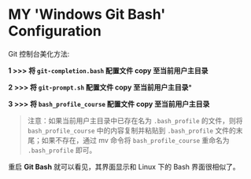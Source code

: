 # MY 'Windows Git Bash' Configuration

Git 控制台美化方法: 


**1 >>> 将 `git-completion.bash` 配置文件 copy 至当前用户主目录**

**2 >>> 将 `git-prompt.sh` 配置文件 copy 至当前用户主目录***
	
**3 >>> 将 `bash_profile_course` 配置文件 copy 至当前用户主目录**

> 注意：如果当前用户主目录中已存在名为 `.bash_profile` 的文件，则将 `bash_profile_course` 中的内容复制并粘贴到 `.bash_profile` 文件的末尾；如果不存在，通过 mv 命令将 `bash_profile_course` 重命名为 `.bash_profile` 即可。

重启 **Git Bash** 就可以看见，其界面显示和 Linux 下的 Bash 界面很相似了。
